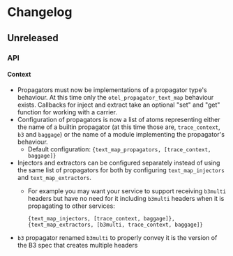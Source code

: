 # Changelog

## Unreleased

### API

#### Context

- Propagators must now be implementations of a propagator type's behaviour. At
  this time only the `otel_propagator_text_map` behaviour exists. Callbacks for
  inject and extract take an optional "set" and "get" function for working with
  a carrier.
- Configuration of propagators is now a list of atoms representing either the
  name of a builtin propagator (at this time those are, `trace_context`, `b3` and
  `baggage`) or the name of a module implementing the propagator's behaviour.
  - Default configuration: `{text_map_propagators, [trace_context, baggage]}`
- Injectors and extractors can be configured separately instead of using the
  same list of propagators for both by configuring `text_map_injectors` and
  `text_map_extractors`.
  - For example you may want your service to support receiving `b3multi` headers
    but have no need for it including `b3multi` headers when it is propagating to
    other services:
            
    ```
    {text_map_injectors, [trace_context, baggage]},
    {text_map_extractors, [b3multi, trace_context, baggage]}
    ```
- `b3` propagator renamed `b3multi` to properly convey it is the version of the
  B3 spec that creates multiple headers
